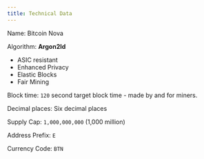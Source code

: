 ```yaml
---
title: Technical Data
---
```


Name: Bitcoin Nova  

Algorithm: **Argon2Id**

* ASIC resistant
* Enhanced Privacy
* Elastic Blocks
* Fair Mining

Block time: `120` second target block time - made by and for miners.  

Decimal places: Six decimal places

Supply Cap: `1,000,000,000` (1,000 million)

Address Prefix: `E`   

Currency Code: `BTN`